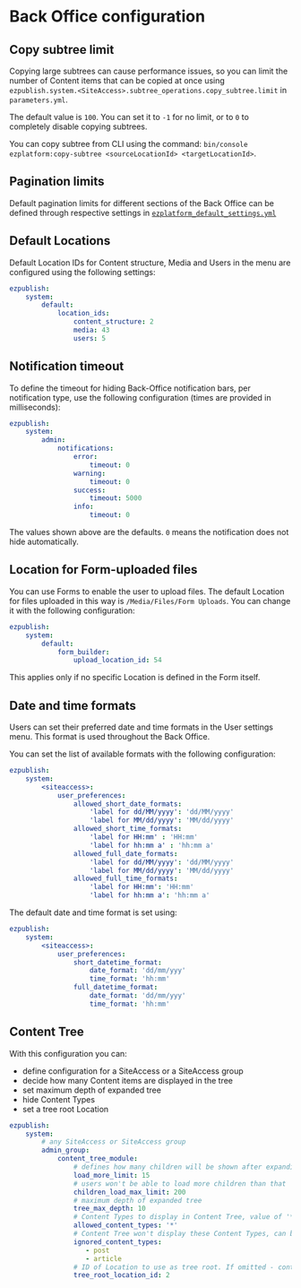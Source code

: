 # Back Office configuration

## Copy subtree limit

Copying large subtrees can cause performance issues, so you can limit the number of Content items
that can be copied at once using `ezpublish.system.<SiteAccess>.subtree_operations.copy_subtree.limit`
in `parameters.yml`.

The default value is `100`. You can set it to `-1` for no limit,
or to `0` to completely disable copying subtrees.

You can copy subtree from CLI using the command: `bin/console ezplatform:copy-subtree <sourceLocationId> <targetLocationId>`.

## Pagination limits

Default pagination limits for different sections of the Back Office can be defined through respective settings in
[`ezplatform_default_settings.yml`](https://github.com/ezsystems/ezplatform-admin-ui/blob/master/src/bundle/Resources/config/ezplatform_default_settings.yml#L7)

## Default Locations

Default Location IDs for Content structure, Media and Users in the menu are configured using the following settings:

``` yaml
ezpublish:
    system:
        default:
            location_ids:
                content_structure: 2
                media: 43
                users: 5
```

## Notification timeout

To define the timeout for hiding Back-Office notification bars, per notification type,
use the following configuration (times are provided in milliseconds):

``` yaml
ezpublish:
    system:
        admin:
            notifications:
                error:
                    timeout: 0
                warning:
                    timeout: 0
                success:
                    timeout: 5000
                info:
                    timeout: 0
```

The values shown above are the defaults. `0` means the notification does not hide automatically.

## Location for Form-uploaded files

You can use Forms to enable the user to upload files.
The default Location for files uploaded in this way is `/Media/Files/Form Uploads`.
You can change it with the following configuration:

``` yaml
ezpublish:
    system:
        default:
            form_builder:
                upload_location_id: 54
```

This applies only if no specific Location is defined in the Form itself.

## Date and time formats

Users can set their preferred date and time formats in the User settings menu.
This format is used throughout the Back Office.

You can set the list of available formats with the following configuration:

``` yaml
ezpublish:
    system:
        <siteaccess>:
            user_preferences:
                allowed_short_date_formats:
                    'label for dd/MM/yyyy': 'dd/MM/yyyy'
                    'label for MM/dd/yyyy': 'MM/dd/yyyy'
                allowed_short_time_formats:
                    'label for HH:mm' : 'HH:mm'
                    'label for hh:mm a' : 'hh:mm a'
                allowed_full_date_formats:
                    'label for dd/MM/yyyy': 'dd/MM/yyyy'
                    'label for MM/dd/yyyy': 'MM/dd/yyyy'
                allowed_full_time_formats:
                    'label for HH:mm': 'HH:mm'
                    'label for hh:mm a': 'hh:mm a'
```

The default date and time format is set using:

``` yaml
ezpublish:
    system:
        <siteaccess>:
            user_preferences:
                short_datetime_format:
                    date_format: 'dd/mm/yyy'
                    time_format: 'hh:mm'
                full_datetime_format:
                    date_format: 'dd/mm/yyy'
                    time_format: 'hh:mm'
```

## Content Tree

With this configuration you can:

- define configuration for a SiteAccess or a SiteAccess group
- decide how many Content items are displayed in the tree
- set maximum depth of expanded tree
- hide Content Types
- set a tree root Location

```yaml
ezpublish:
    system:
        # any SiteAccess or SiteAccess group
        admin_group:
            content_tree_module:
                # defines how many children will be shown after expanding parent
                load_more_limit: 15
                # users won't be able to load more children than that
                children_load_max_limit: 200
                # maximum depth of expanded tree
                tree_max_depth: 10
                # Content Types to display in Content Tree, value of '*' allows all CTs to be displayed
                allowed_content_types: '*'
                # Content Tree won't display these Content Types, can be used only when 'allowed_content_types' is set to '*'
                ignored_content_types:
                   - post
                   - article
                # ID of Location to use as tree root. If omitted - content.tree_root.location_id setting is used.
                tree_root_location_id: 2
```
